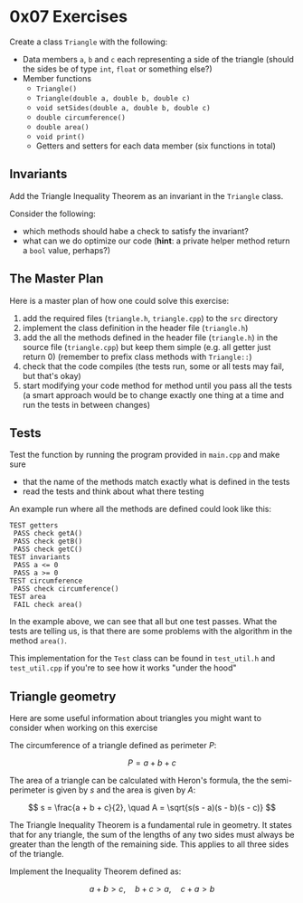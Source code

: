 # 0x07 Exercises

Create a class `Triangle` with the following:

- Data members `a`, `b` and `c` each representing a side of the triangle (should the sides be of type `int`, `float` or something else?)
- Member functions
  - `Triangle()`
  - `Triangle(double a, double b, double c)`
  - `void setSides(double a, double b, double c)`
  - `double circumference()`
  - `double area()`
  - `void print()`
  - Getters and setters for each data member (six functions in total)


## Invariants
Add the Triangle Inequality Theorem as an invariant in the `Triangle` class.

Consider the following:
- which methods should habe a check to satisfy the invariant?
- what can we do optimize our code (**hint**: a private helper method return a `bool` value, perhaps?)

## The Master Plan
Here is a master plan of how one could solve this exercise:
1. add the required files (`triangle.h`, `triangle.cpp`) to the `src` directory
2. implement the class definition in the header file (`triangle.h`)
3. add the all the methods defined in the header file (`triangle.h`) in the source file (`triangle.cpp`) but keep them simple (e.g. all getter just return 0) (remember to prefix class methods with `Triangle::`)
4. check that the code compiles (the tests run, some or all tests may fail, but that's okay)
5. start modifying your code method for method until you pass all the tests (a smart approach would be to change exactly one thing at a time and run the tests in between changes)

## Tests
Test the function by running the program provided in `main.cpp` and make sure
- that the name of the methods match exactly what is defined in the tests
- read the tests and think about what there testing

An example run where all the methods are defined could look like this:
```
TEST getters
 PASS check getA()
 PASS check getB()
 PASS check getC()
TEST invariants
 PASS a <= 0
 PASS a >= 0
TEST circumference
 PASS check circumference()
TEST area
 FAIL check area()
```

In the example above, we can see that all but one test passes. What the tests are telling us, is that there are some problems with the algorithm in the method `area()`.

This implementation for the `Test` class can be found in `test_util.h` and `test_util.cpp` if you're to see how it works "under the hood"

## Triangle geometry
Here are some useful information about triangles you might want to consider when working on this exercise

The circumference of a triangle defined as perimeter $P$:

$$
P = a + b + c
$$

The area of a triangle can be calculated with Heron's formula, the the semi-perimeter is given by $s$ and the area is given by $A$:

$$
s = \frac{a + b + c}{2}, \quad A = \sqrt{s(s - a)(s - b)(s - c)}
$$


The Triangle Inequality Theorem is a fundamental rule in geometry. It states that for any triangle, the sum of the lengths of any two sides must always be greater than the length of the remaining side. This applies to all three sides of the triangle.

Implement the Inequality Theorem defined as:

$$
a + b > c, \quad b + c > a, \quad c + a > b
$$
